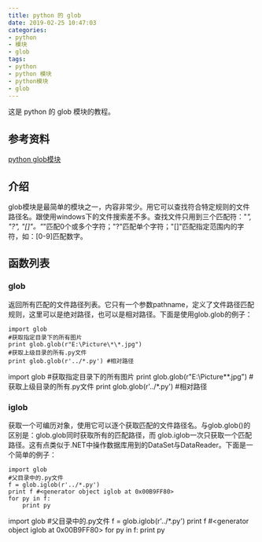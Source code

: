 ```yaml
---
title: python 的 glob
date: 2019-02-25 10:47:03
categories:
- python
- 模块
- glob
tags:
- python
- python 模块
- python模块
- glob
---
```

这是 python 的 glob 模块的教程。

<!-- more -->

## 参考资料

[python glob模块](https://blog.csdn.net/csapr1987/article/details/7469769)

## 介绍

glob模块是最简单的模块之一，内容非常少。用它可以查找符合特定规则的文件路径名。跟使用windows下的文件搜索差不多。查找文件只用到三个匹配符："*", "?", "[]"。"*"匹配0个或多个字符；"?"匹配单个字符；"[]"匹配指定范围内的字符，如：[0-9]匹配数字。

## 函数列表

### glob

返回所有匹配的文件路径列表。它只有一个参数pathname，定义了文件路径匹配规则，这里可以是绝对路径，也可以是相对路径。下面是使用glob.glob的例子：

	import glob    
	#获取指定目录下的所有图片  
	print glob.glob(r"E:\Picture\*\*.jpg")  
	#获取上级目录的所有.py文件  
	print glob.glob(r'../*.py') #相对路径  
	
import glob #获取指定目录下的所有图片 print glob.glob(r"E:\Picture\*\*.jpg") #获取上级目录的所有.py文件 print glob.glob(r'../*.py') #相对路径



### iglob
获取一个可编历对象，使用它可以逐个获取匹配的文件路径名。与glob.glob()的区别是：glob.glob同时获取所有的匹配路径，而 glob.iglob一次只获取一个匹配路径。这有点类似于.NET中操作数据库用到的DataSet与DataReader。下面是一个简单的例子：
	
	import glob  
	#父目录中的.py文件  
	f = glob.iglob(r'../*.py')  
	print f #<generator object iglob at 0x00B9FF80>  
	for py in f:  
	    print py  

import glob #父目录中的.py文件 f = glob.iglob(r'../*.py') print f #<generator object iglob at 0x00B9FF80> for py in f: print py
